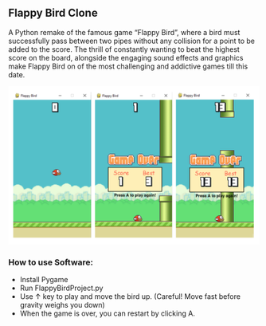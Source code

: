 ## Flappy Bird Clone

A Python remake of the famous game “Flappy Bird”, where a bird must successfully pass between two pipes without any collision for a point to be added to the score. The thrill of constantly wanting to beat the highest score on the board, alongside the engaging sound effects and graphics make Flappy Bird on of the most challenging and addictive games till this date.

<img src="images/FlappyBirdClone-Screenshot.png">

### How to use Software:
* Install Pygame
* Run FlappyBirdProject.py
*	Use ↑ key to play and move the bird up. (Careful! Move fast before gravity weighs you down)
*	When the game is over, you can restart by clicking A.

